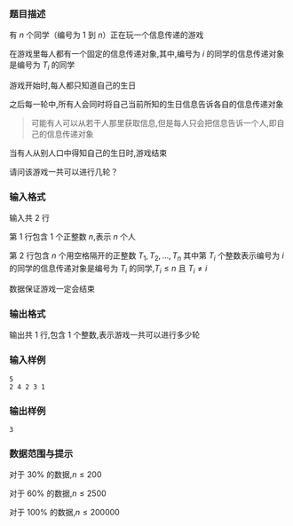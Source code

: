 ### 题目描述
有 $n$ 个同学（编号为 $1$ 到 $n$）正在玩一个信息传递的游戏

在游戏里每人都有一个固定的信息传递对象,其中,编号为 $i$ 的同学的信息传递对象是编号为 $T_i$ 的同学

游戏开始时,每人都只知道自己的生日

之后每一轮中,所有人会同时将自己当前所知的生日信息告诉各自的信息传递对象

> 可能有人可以从若干人那里获取信息,但是每人只会把信息告诉一个人,即自己的信息传递对象

当有人从别人口中得知自己的生日时,游戏结束

请问该游戏一共可以进行几轮？
### 输入格式
输入共 $2$ 行

第 $1$ 行包含 $1$ 个正整数 $n$,表示 $n$ 个人

第 $2$ 行包含 $n$ 个用空格隔开的正整数 $T_1, T_2, \ldots ,T_n$
其中第 $T_i$ 个整数表示编号为 $i$ 的同学的信息传递对象是编号为 $T_i$ 的同学,$T_i \leq n$ 且 $T_i \neq i$

数据保证游戏一定会结束
### 输出格式
输出共 $1$ 行,包含 $1$ 个整数,表示游戏一共可以进行多少轮
### 输入样例
```
5
2 4 2 3 1
```
### 输出样例
```
3
```
### 数据范围与提示
对于 $30\%$ 的数据,$n \leq 200$

对于 $60\%$ 的数据,$n \leq 2500$

对于 $100\%$ 的数据,$n \leq 200000$
